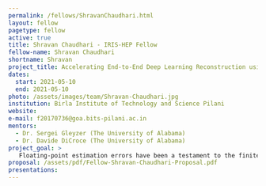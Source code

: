 ```yaml
---
permalink: /fellows/ShravanChaudhari.html
layout: fellow
pagetype: fellow
active: true
title: Shravan Chaudhari - IRIS-HEP Fellow
fellow-name: Shravan Chaudhari
shortname: Shravan
project_title: Accelerating End-to-End Deep Learning Reconstruction using Graph Neural Networks.
dates:
  start: 2021-05-10
  end: 2021-05-10
photo: /assets/images/team/Shravan-Chaudhari.jpg
institution: Birla Institute of Technology and Science Pilani
website:
e-mail: f20170736@goa.bits-pilani.ac.in
mentors:
  - Dr. Sergei Gleyzer (The University of Alabama)
  - Dr. Davide DiCroce (The University of Alabama)
project_goal: >
   Floating-point estimation errors have been a testament to the finite nature of computing. Moreover, the predominance of Floating-point numbers in real-valued computation does not help that fact. Float computations are highly dependent on precision, and in most cases, very high precision calculation is not only not possible but very inefficient. Here, one has no choice but to resort to lower precision computing, which in turn is quite prone to errors. These errors result in inaccurate and sometimes catastrophic results; hence, it is imperative to estimate these errors accurately. This project aims to use Clad, a source transformation AD tool for C++ implemented as a plugin for the C++ compiler Clang, to develop a generic error estimation framework that is not bound to a particular error approximation model. It will allow users to select their preferable estimation logic and automatically generate functions augmented with code for the specified error estimator.
proposal: /assets/pdf/Fellow-Shravan-Chaudhari-Proposal.pdf
presentations:
---
```

